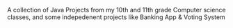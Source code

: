 A collection of Java Projects from my 10th and 11th grade Computer science classes, and some indepedenent projects like Banking App & Voting System 
